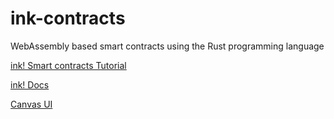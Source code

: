 # ink-contracts
WebAssembly based smart contracts using the Rust programming language

[ink! Smart contracts Tutorial](https://docs.substrate.io/tutorials/smart-contracts/)

[ink! Docs](https://paritytech.github.io/ink-docs/)

[Canvas UI](https://paritytech.github.io/canvas-ui/#/upload)
